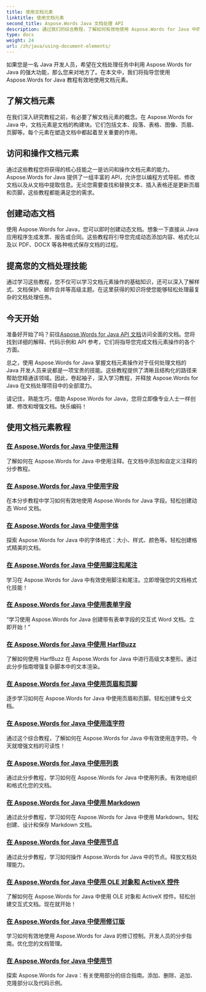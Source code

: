 ```yaml
---
title: 使用文档元素
linktitle: 使用文档元素
second_title: Aspose.Words Java 文档处理 API
description: 通过我们的综合教程，了解如何有效地使用 Aspose.Words for Java 中的文档元素。立即增强您的 Java 文档处理技能！
type: docs
weight: 24
url: /zh/java/using-document-elements/
---
```


如果您是一名 Java 开发人员，希望在文档处理任务中利用 Aspose.Words for Java 的强大功能，那么您来对地方了。在本文中，我们将指导您使用 Aspose.Words for Java 教程有效地使用文档元素。

## 了解文档元素

在我们深入研究教程之前，有必要了解文档元素的概念。在 Aspose.Words for Java 中，文档元素是文档的构建块。它们包括文本、段落、表格、图像、页眉、页脚等。每个元素在塑造文档中都起着至关重要的作用。

## 访问和操作文档元素

通过这些教程您将获得的核心技能之一是访问和操作文档元素的能力。 Aspose.Words for Java 提供了一组丰富的 API，允许您以编程方式导航、修改文档以及从文档中提取信息。无论您需要查找和替换文本、插入表格还是更新页眉和页脚，这些教程都能满足您的需求。

## 创建动态文档

使用 Aspose.Words for Java，您可以即时创建动态文档。想象一下直接从 Java 应用程序生成发票、报告或合同。这些教程将引导您完成动态添加内容、格式化以及以 PDF、DOCX 等各种格式保存文档的过程。

## 提高您的文档处理技能

通过学习这些教程，您不仅可以学习文档元素操作的基础知识，还可以深入了解样式、文档保护、邮件合并等高级主题。在这里获得的知识将使您能够轻松处理最复杂的文档处理任务。

## 今天开始

准备好开始了吗？前往[Aspose.Words for Java API 文档](https://reference.aspose.com/words/java/)访问全面的文档。您将找到详细的解释、代码示例和 API 参考，它们将指导您完成文档元素操作的各个方面。

总之，使用 Aspose.Words for Java 掌握文档元素操作对于任何处理文档的 Java 开发人员来说都是一项宝贵的技能。这些教程提供了清晰且结构化的路径来帮助您精通该领域。因此，卷起袖子，深入学习教程，并释放 Aspose.Words for Java 在文档处理项目中的全部潜力。

请记住，熟能生巧，借助 Aspose.Words for Java，您将立即像专业人士一样创建、修改和增强文档。快乐编码！

## 使用文档元素教程
### [在 Aspose.Words for Java 中使用注释](./using-comments/)
了解如何在 Aspose.Words for Java 中使用注释。在文档中添加和自定义注释的分步教程。
### [在 Aspose.Words for Java 中使用字段](./using-fields/)
在本分步教程中学习如何有效地使用 Aspose.Words for Java 字段。轻松创建动态 Word 文档。
### [在 Aspose.Words for Java 中使用字体](./using-fonts/)
探索 Aspose.Words for Java 中的字体格式：大小、样式、颜色等。轻松创建格式精美的文档。
### [在 Aspose.Words for Java 中使用脚注和尾注](./using-footnotes-and-endnotes/)
学习在 Aspose.Words for Java 中有效使用脚注和尾注。立即增强您的文档格式化技能！
### [在 Aspose.Words for Java 中使用表单字段](./using-form-fields/)
“学习使用 Aspose.Words for Java 创建带有表单字段的交互式 Word 文档。立即开始！”
### [在 Aspose.Words for Java 中使用 HarfBuzz](./using-harfbuzz/)
了解如何使用 HarfBuzz 在 Aspose.Words for Java 中进行高级文本整形。通过此分步指南增强复杂脚本中的文本渲染。
### [在 Aspose.Words for Java 中使用页眉和页脚](./using-headers-and-footers/)
逐步学习如何在 Aspose.Words for Java 中使用页眉和页脚。轻松创建专业文档。
### [在 Aspose.Words for Java 中使用连字符](./using-hyphenation/)
通过这个综合教程，了解如何在 Aspose.Words for Java 中有效使用连字符。今天就增强文档的可读性！
### [在 Aspose.Words for Java 中使用列表](./using-lists/)
通过此分步教程，学习如何在 Aspose.Words for Java 中使用列表。有效地组织和格式化您的文档。
### [在 Aspose.Words for Java 中使用 Markdown](./using-markdown/)
通过此分步教程，学习如何在 Aspose.Words for Java 中使用 Markdown。轻松创建、设计和保存 Markdown 文档。
### [在 Aspose.Words for Java 中使用节点](./using-nodes/)
通过此分步教程，学习如何操作 Aspose.Words for Java 中的节点。释放文档处理能力。
### [在 Aspose.Words for Java 中使用 OLE 对象和 ActiveX 控件](./using-ole-objects-and-activex/)
了解如何在 Aspose.Words for Java 中使用 OLE 对象和 ActiveX 控件。轻松创建交互式文档。现在就开始！
### [在 Aspose.Words for Java 中使用修订版](./using-revisions/)
学习如何有效地使用 Aspose.Words for Java 的修订控制。开发人员的分步指南。优化您的文档管理。
### [在 Aspose.Words for Java 中使用节](./using-sections/)
探索 Aspose.Words for Java：有关使用部分的综合指南。添加、删除、追加、克隆部分以及代码示例。